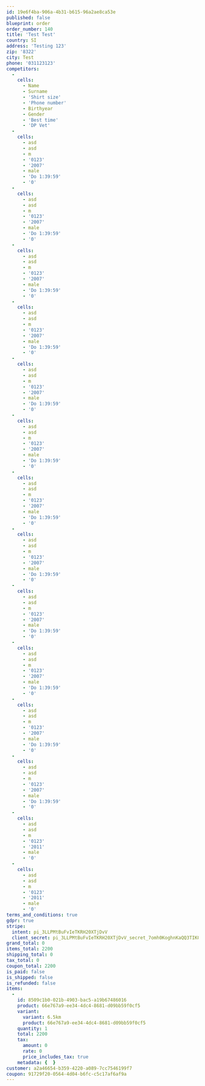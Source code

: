 ```yaml
---
id: 19e6f4ba-906a-4b31-b615-96a2ae8ca53e
published: false
blueprint: order
order_number: 140
title: 'Test Test'
country: SI
address: 'Testing 123'
zip: '8322'
city: Test
phone: '031123123'
competitors:
  -
    cells:
      - Name
      - Surname
      - 'Shirt size'
      - 'Phone number'
      - Birthyear
      - Gender
      - 'Best time'
      - 'DP Vet'
  -
    cells:
      - asd
      - asd
      - m
      - '0123'
      - '2007'
      - male
      - 'Do 1:39:59'
      - '0'
  -
    cells:
      - asd
      - asd
      - m
      - '0123'
      - '2007'
      - male
      - 'Do 1:39:59'
      - '0'
  -
    cells:
      - asd
      - asd
      - m
      - '0123'
      - '2007'
      - male
      - 'Do 1:39:59'
      - '0'
  -
    cells:
      - asd
      - asd
      - m
      - '0123'
      - '2007'
      - male
      - 'Do 1:39:59'
      - '0'
  -
    cells:
      - asd
      - asd
      - m
      - '0123'
      - '2007'
      - male
      - 'Do 1:39:59'
      - '0'
  -
    cells:
      - asd
      - asd
      - m
      - '0123'
      - '2007'
      - male
      - 'Do 1:39:59'
      - '0'
  -
    cells:
      - asd
      - asd
      - m
      - '0123'
      - '2007'
      - male
      - 'Do 1:39:59'
      - '0'
  -
    cells:
      - asd
      - asd
      - m
      - '0123'
      - '2007'
      - male
      - 'Do 1:39:59'
      - '0'
  -
    cells:
      - asd
      - asd
      - m
      - '0123'
      - '2007'
      - male
      - 'Do 1:39:59'
      - '0'
  -
    cells:
      - asd
      - asd
      - m
      - '0123'
      - '2007'
      - male
      - 'Do 1:39:59'
      - '0'
  -
    cells:
      - asd
      - asd
      - m
      - '0123'
      - '2007'
      - male
      - 'Do 1:39:59'
      - '0'
  -
    cells:
      - asd
      - asd
      - m
      - '0123'
      - '2007'
      - male
      - 'Do 1:39:59'
      - '0'
  -
    cells:
      - asd
      - asd
      - m
      - '0123'
      - '2011'
      - male
      - '0'
  -
    cells:
      - asd
      - asd
      - m
      - '0123'
      - '2011'
      - male
      - '0'
terms_and_conditions: true
gdpr: true
stripe:
  intent: pi_3LLPMtBuFvIeTKRH20XTjDvV
  client_secret: pi_3LLPMtBuFvIeTKRH20XTjDvV_secret_7omh0KoghnKaQQ3TIKGaeXGeC
grand_total: 0
items_total: 2200
shipping_total: 0
tax_total: 0
coupon_total: 2200
is_paid: false
is_shipped: false
is_refunded: false
items:
  -
    id: 8509c1b0-021b-4903-bac5-a19b67486016
    product: 66e767a9-ee34-4dc4-8681-d09bb59f0cf5
    variant:
      variant: 6.5km
      product: 66e767a9-ee34-4dc4-8681-d09bb59f0cf5
    quantity: 1
    total: 2200
    tax:
      amount: 0
      rate: 0
      price_includes_tax: true
    metadata: {  }
customer: a2a46654-b359-4220-a089-7cc7546199f7
coupon: 91729f20-0564-4d04-b6fc-c5c17af6af9a
---
```

